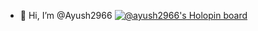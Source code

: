 - 👋 Hi, I’m @Ayush2966
[![@ayush2966's Holopin board](https://holopin.me/ayush2966)](https://holopin.io/@ayush2966)

<!---
Ayush2966/Ayush2966 is a ✨ special ✨ repository because its `README.md` (this file) appears on your GitHub profile.
You can click the Preview link to take a look at your changes.
--->
